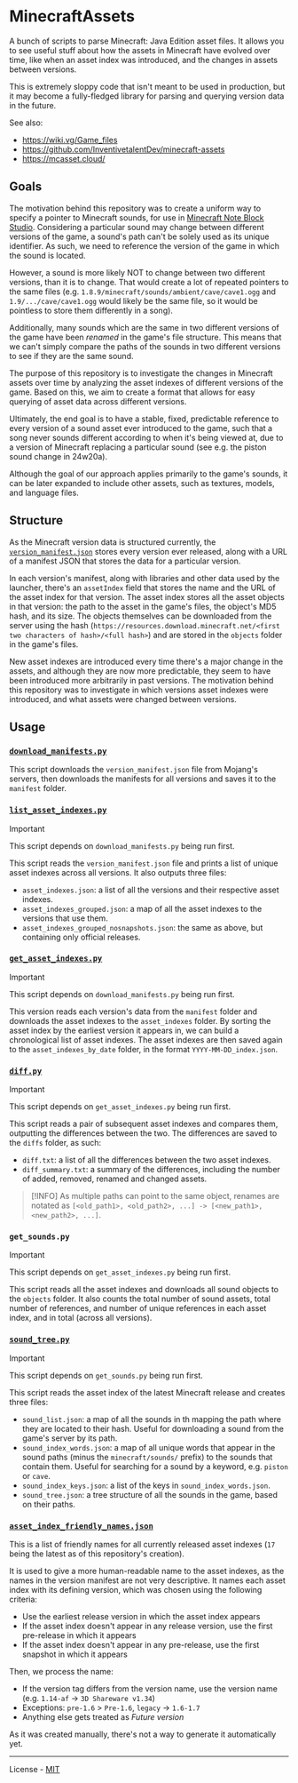 # MinecraftAssets

A bunch of scripts to parse Minecraft: Java Edition asset files. It allows you to see useful stuff about how the assets in Minecraft have evolved over time, like when an asset index was introduced, and the changes in assets between versions.

This is extremely sloppy code that isn't meant to be used in production, but it may become a fully-fledged library for parsing and querying version data in the future.

See also:

-   https://wiki.vg/Game_files
-   https://github.com/InventivetalentDev/minecraft-assets
-   https://mcasset.cloud/

## Goals

The motivation behind this repository was to create a uniform way to specify a pointer to Minecraft sounds, for use in [Minecraft Note Block Studio](https://opennbs.org/). Considering a particular sound may change between different versions of the game, a sound's path can't be solely used as its unique identifier. As such, we need to reference the version of the game in which the sound is located.

However, a sound is more likely NOT to change between two different versions, than it is to change. That would create a lot of repeated pointers to the same files (e.g. `1.8.9/minecraft/sounds/ambient/cave/cave1.ogg` and `1.9/.../cave/cave1.ogg` would likely be the same file, so it would be pointless to store them differently in a song).

Additionally, many sounds which are the same in two different versions of the game have been _renamed_ in the game's file structure. This means that we can't simply compare the paths of the sounds in two different versions to see if they are the same sound.

The purpose of this repository is to investigate the changes in Minecraft assets over time by analyzing the asset indexes of different versions of the game. Based on this, we aim to create a format that allows for easy querying of asset data across different versions.

Ultimately, the end goal is to have a stable, fixed, predictable reference to every version of a sound asset ever introduced to the game, such that a song never sounds different according to when it's being viewed at, due to a version of Minecraft replacing a particular sound (see e.g. the piston sound change in 24w20a).

Although the goal of our approach applies primarily to the game's sounds, it can be later expanded to include other assets, such as textures, models, and language files.

## Structure

As the Minecraft version data is structured currently, the [`version_manifest.json`](https://piston-meta.mojang.com/mc/game/version_manifest_v2.json) stores every version ever released, along with a URL of a manifest JSON that stores the data for a particular version.

In each version's manifest, along with libraries and other data used by the launcher, there's an `assetIndex` field that stores the name and the URL of the asset index for that version. The asset index stores all the asset objects in that version: the path to the asset in the game's files, the object's MD5 hash, and its size. The objects themselves can be downloaded from the server using the hash (`https://resources.download.minecraft.net/<first two characters of hash>/<full hash>`) and are stored in the `objects` folder in the game's files.

New asset indexes are introduced every time there's a major change in the assets, and although they are now more predictable, they seem to have been introduced more arbitrarily in past versions. The motivation behind this repository was to investigate in which versions asset indexes were introduced, and what assets were changed between versions.

## Usage

### [`download_manifests.py`](download_manifests.py)

This script downloads the `version_manifest.json` file from Mojang's servers, then downloads the manifests for all versions and saves it to the `manifest` folder.

### [`list_asset_indexes.py`](list_asset_indexes.py)

> [!IMPORTANT]
> This script depends on `download_manifests.py` being run first.

This script reads the `version_manifest.json` file and prints a list of unique asset indexes across all versions. It also outputs three files:

-   `asset_indexes.json`: a list of all the versions and their respective asset indexes.
-   `asset_indexes_grouped.json`: a map of all the asset indexes to the versions that use them.
-   `asset_indexes_grouped_nosnapshots.json`: the same as above, but containing only official releases.

### [`get_asset_indexes.py`](get_asset_indexes.py)

> [!IMPORTANT]
> This script depends on `download_manifests.py` being run first.

This version reads each version's data from the `manifest` folder and downloads the asset indexes to the `asset_indexes` folder. By sorting the asset index by the earliest version it appears in, we can build a chronological list of asset indexes. The asset indexes are then saved again to the `asset_indexes_by_date` folder, in the format `YYYY-MM-DD_index.json`.

### [`diff.py`](diff.py)

> [!IMPORTANT]
> This script depends on `get_asset_indexes.py` being run first.

This script reads a pair of subsequent asset indexes and compares them, outputting the differences between the two. The differences are saved to the `diffs` folder, as such:

-   `diff.txt`: a list of all the differences between the two asset indexes.
-   `diff_summary.txt`: a summary of the differences, including the number of added, removed, renamed and changed assets.

> [!INFO]
> As multiple paths can point to the same object, renames are notated as `[<old_path1>, <old_path2>, ...] -> [<new_path1>, <new_path2>, ...]`.

### `get_sounds.py`

> [!IMPORTANT]
> This script depends on `get_asset_indexes.py` being run first.

This script reads all the asset indexes and downloads all sound objects to the `objects` folder. It also counts the total number of sound assets, total number of references, and number of unique references in each asset index, and in total (across all versions).

### [`sound_tree.py`](sound_tree.py)

> [!IMPORTANT]
> This script depends on `get_sounds.py` being run first.

This script reads the asset index of the latest Minecraft release and creates three files:

-   `sound_list.json`: a map of all the sounds in th mapping the path where they are located to their hash. Useful for downloading a sound from the game's server by its path.
-   `sound_index_words.json`: a map of all unique words that appear in the sound paths (minus the `minecraft/sounds/` prefix) to the sounds that contain them. Useful for searching for a sound by a keyword, e.g. `piston` or `cave`.
-   `sound_index_keys.json`: a list of the keys in `sound_index_words.json`.
-   `sound_tree.json`: a tree structure of all the sounds in the game, based on their paths.

### [`asset_index_friendly_names.json`](asset_index_friendly_names.json)

This is a list of friendly names for all currently released asset indexes (`17` being the latest as of this repository's creation).

It is used to give a more human-readable name to the asset indexes, as the names in the version manifest are not very descriptive. It names each asset index with its defining version, which was chosen using the following criteria:

-   Use the earliest release version in which the asset index appears
-   If the asset index doesn't appear in any release version, use the first pre-release in which it appears
-   If the asset index doesn't appear in any pre-release, use the first snapshot in which it appears

Then, we process the name:

-   If the version tag differs from the version name, use the version name (e.g. `1.14-af` -> `3D Shareware v1.34`)
-   Exceptions: `pre-1.6` > `Pre-1.6`, `legacy` -> `1.6-1.7`
-   Anything else gets treated as _Future version_

As it was created manually, there's not a way to generate it automatically yet.

---

License - [MIT](LICENSE)
